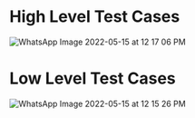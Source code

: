 # High Level Test Cases
![WhatsApp Image 2022-05-15 at 12 17 06 PM](https://user-images.githubusercontent.com/101258847/168460908-369f76de-1252-452a-9b61-30e013054a3e.jpeg)
# Low Level Test Cases
![WhatsApp Image 2022-05-15 at 12 15 26 PM](https://user-images.githubusercontent.com/101258847/168460921-288586c5-c7b9-4b5b-bdde-4621dd63f03b.jpeg)
